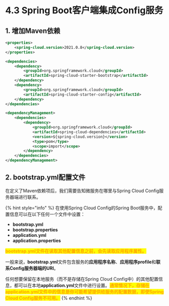 # 4.3 Spring Boot客户端集成Config服务

## 1. 增加Maven依赖

```xml
<properties>
    <spring-cloud.version>2021.0.8</spring-cloud.version>
</properties>

<dependencies>
    <dependency>
        <groupId>org.springframework.cloud</groupId>
        <artifactId>spring-cloud-starter-bootstrap</artifactId>
    </dependency>
    <dependency>
        <groupId>org.springframework.cloud</groupId>
        <artifactId>spring-cloud-starter-config</artifactId>
    </dependency>
</dependencies>

<dependencyManagement>
    <dependencies>
        <dependency>
            <groupId>org.springframework.cloud</groupId>
            <artifactId>spring-cloud-dependencies</artifactId>
            <version>${spring-cloud.version}</version>
            <type>pom</type>
            <scope>import</scope>
        </dependency>
    </dependencies>
</dependencyManagement>
```

## 2. bootstrap.yml配置文件

在定义了Maven依赖项后，我们需要告知微服务在哪里与Spring Cloud Config服务器端进行联系。

{% hint style="info" %}
在使用Spring Cloud Config的Spring Boot服务中，配置信息可以在以下任何一个文件中设置：

* **bootstrap.yml**
* **bootstrap.properties**
* **application.yml**
* **application.properties**

<mark style="color:orange;">**bootstrap.yml文件在读取其他配置信息之前，会先读取应用程序属性。**</mark>

一般来说，**bootstrap.yml**文件包含服务的**应用程序名称**、**应用程序profile**和**联系Config服务器端的URI**。

任何想要保留在本地服务（而不是存储在Spring Cloud Config中）的其他配置信息，都可以在本地**application.yml**文件中进行设置。<mark style="color:orange;">**通常情况下，存储在application.yml文件中的信息是你可能希望提供给服务的配置数据，即使Spring Cloud Config服务不可用。**</mark>
{% endhint %}

